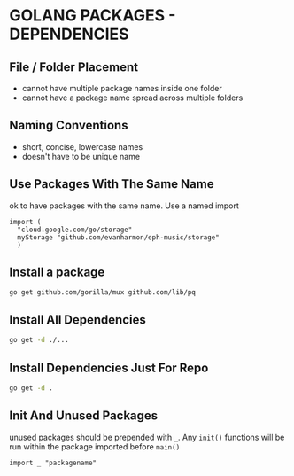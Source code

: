 # GOLANG PACKAGES - DEPENDENCIES

## File / Folder Placement
- cannot have multiple package names inside one folder
- cannot have a package name spread across multiple folders

## Naming Conventions
- short, concise, lowercase names
- doesn't have to be unique name

## Use Packages With The Same Name
ok to have packages with the same name. Use a named import

```golang
import (
  "cloud.google.com/go/storage"
  myStorage "github.com/evanharmon/eph-music/storage"
  )
```

## Install a package
`go get github.com/gorilla/mux github.com/lib/pq`

## Install All Dependencies
```bash
go get -d ./...
```

## Install Dependencies Just For Repo
```bash
go get -d .
```

## Init And Unused Packages
unused packages should be prepended with `_`. Any `init()` functions will be run
within the package imported before `main()`
```golang
import _ "packagename"
```
